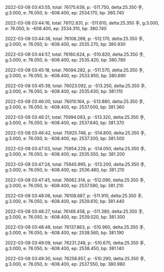 2022-03-08 03:43:55, total: 76175.638, p: -511.750, delta:25.350 手, g:3.000, e: 76.050, b: -608.400, ep: 2534.170, bp: 380.740

2022-03-08 03:44:16, total: 76112.831, p: -511.610, delta:25.350 手, g:3.000, e: 76.050, b: -608.400, ep: 2534.310, bp: 380.740

2022-03-08 03:44:36, total: 76108.268, p: -512.170, delta:25.350 手, g:3.000, e: 76.050, b: -608.400, ep: 2535.270, bp: 380.930

2022-03-08 03:44:57, total: 76160.624, p: -510.820, delta:25.350 手, g:3.000, e: 76.050, b: -608.400, ep: 2535.420, bp: 380.780

2022-03-08 03:45:18, total: 76094.282, p: -511.570, delta:25.350 手, g:3.000, e: 76.050, b: -608.400, ep: 2533.950, bp: 380.690

2022-03-08 03:45:39, total: 76023.092, p: -513.250, delta:25.350 手, g:3.000, e: 76.050, b: -608.400, ep: 2535.630, bp: 381.110

2022-03-08 03:46:00, total: 76010.164, p: -513.880, delta:25.350 手, g:3.000, e: 76.050, b: -608.400, ep: 2537.000, bp: 381.360

2022-03-08 03:46:21, total: 75994.083, p: -513.320, delta:25.350 手, g:3.000, e: 76.050, b: -608.400, ep: 2537.640, bp: 381.370

2022-03-08 03:46:42, total: 75925.748, p: -514.800, delta:25.350 手, g:3.000, e: 76.050, b: -608.400, ep: 2537.200, bp: 381.500

2022-03-08 03:47:03, total: 75954.229, p: -514.050, delta:25.350 手, g:3.000, e: 76.050, b: -608.400, ep: 2535.550, bp: 381.200

2022-03-08 03:47:24, total: 75945.995, p: -513.200, delta:25.350 手, g:3.000, e: 76.050, b: -608.400, ep: 2536.480, bp: 381.210

2022-03-08 03:47:45, total: 76062.314, p: -512.090, delta:25.350 手, g:3.000, e: 76.050, b: -608.400, ep: 2537.590, bp: 381.210

2022-03-08 03:48:06, total: 76108.687, p: -511.910, delta:25.350 手, g:3.000, e: 76.050, b: -608.400, ep: 2539.610, bp: 381.440

2022-03-08 03:48:27, total: 76149.458, p: -511.380, delta:25.350 手, g:3.000, e: 76.050, b: -608.400, ep: 2539.020, bp: 381.300

2022-03-08 03:48:48, total: 76137.863, p: -510.960, delta:25.350 手, g:3.000, e: 76.050, b: -608.400, ep: 2538.560, bp: 381.190

2022-03-08 03:49:09, total: 76231.248, p: -510.670, delta:25.350 手, g:3.000, e: 76.050, b: -608.400, ep: 2538.450, bp: 381.140

2022-03-08 03:49:30, total: 76258.857, p: -510.290, delta:25.350 手, g:3.000, e: 76.050, b: -608.400, ep: 2537.550, bp: 380.980